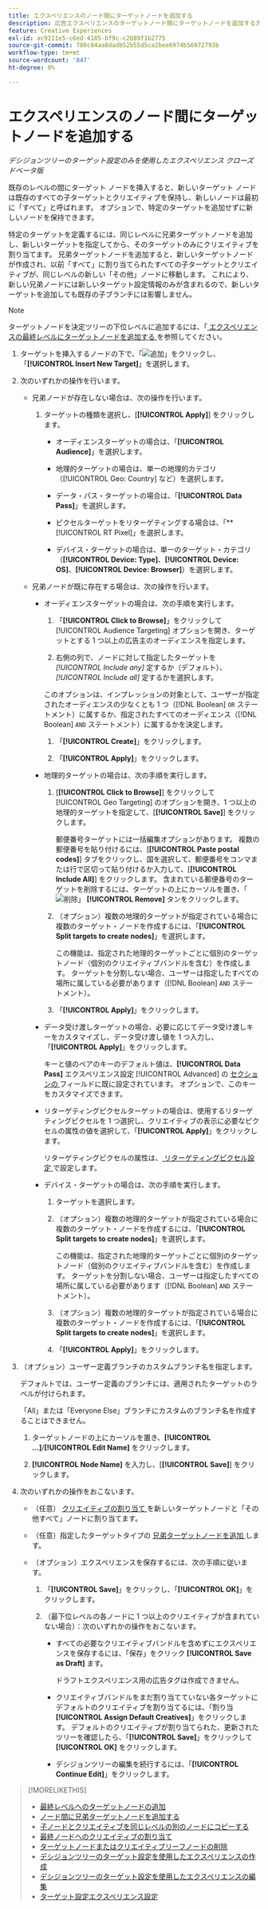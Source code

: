 ```yaml
---
title: エクスペリエンスのノード間にターゲットノードを追加する
description: 広告エクスペリエンスのターゲットノード間にターゲットノードを追加する方法を説明します。
feature: Creative Experiences
exl-id: ac9211e5-c6ed-4185-bf9c-c2689f1b2775
source-git-commit: 780c84aa8dadb52b55d5ca2bee6974b56972793b
workflow-type: tm+mt
source-wordcount: '847'
ht-degree: 0%

---
```


# エクスペリエンスのノード間にターゲットノードを追加する

*デシジョンツリーのターゲット設定のみを使用したエクスペリエンス*
*クローズドベータ版*

既存のレベルの間にターゲット ノードを挿入すると、新しいターゲット ノードは既存のすべての子ターゲットとクリエイティブを保持し、新しいノードは最初に「すべて」と呼ばれます。 オプションで、特定のターゲットを追加せずに新しいノードを保持できます。

特定のターゲットを定義するには、同じレベルに兄弟ターゲットノードを追加し、新しいターゲットを指定してから、そのターゲットのみにクリエイティブを割り当てます。 兄弟ターゲットノードを追加すると、新しいターゲットノードが作成され、以前「すべて」に割り当てられたすべての子ターゲットとクリエイティブが、同じレベルの新しい「その他」ノードに移動します。 これにより、新しい兄弟ノードには新しいターゲット設定情報のみが含まれるので、新しいターゲットを追加しても既存の子ブランチには影響しません。

>[!NOTE]
>
>ターゲットノードを決定ツリーの下位レベルに追加するには、「[ エクスペリエンスの最終レベルにターゲットノードを追加する ](experience-target-node-add-final.md) を参照してください。

<!-- 1. [ways to get to the decision tree] -->

1. ターゲットを挿入するノードの下で、「![ 追加 ](/help/creative/assets/add.png " 追加 ")」をクリックし、「**[!UICONTROL Insert New Target]**」を選択します。

1. 次のいずれかの操作を行います。

   * 兄弟ノードが存在しない場合は、次の操作を行います。

      1. ターゲットの種類を選択し、[**[!UICONTROL Apply]**] をクリックします。

         * オーディエンスターゲットの場合は、「**[!UICONTROL Audience]**」を選択します。

         * 地理的ターゲットの場合は、単一の地理的カテゴリ（[!UICONTROL Geo: Country] など）を選択します。

         * データ・パス・ターゲットの場合は、「**[!UICONTROL Data Pass]**」を選択します。

         * ピクセルターゲットをリターゲティングする場合は、「**[!UICONTROL RT Pixel]」を選択します。

         * デバイス・ターゲットの場合は、単一のターゲット・カテゴリ（**[!UICONTROL Device: Type]**、**[!UICONTROL Device: OS]**、**[!UICONTROL Device: Browser]**）を選択します。

   * 兄弟ノードが既に存在する場合は、次の操作を行います。

      * オーディエンスターゲットの場合は、次の手順を実行します。

         1. 「**[!UICONTROL Click to Browse]**」をクリックして [!UICONTROL Audience Targeting] オプションを開き、ターゲットとする 1 つ以上の広告主のオーディエンスを指定します。

         1. 右側の列で、ノードに対して指定したターゲットを *[!UICONTROL Include any]* 定するか（デフォルト）、*[!UICONTROL Include all]* 定するかを選択します。

        このオプションは、インプレッションの対象として、ユーザーが指定されたオーディエンスの少なくとも 1 つ（[!DNL Boolean] `OR` ステートメント）に属するか、指定されたすべてのオーディエンス（[!DNL Boolean] `AND` ステートメント）に属するかを決定します。

         1. 「**[!UICONTROL Create]**」をクリックします。

         1. 「**[!UICONTROL Apply]**」をクリックします。

      * 地理的ターゲットの場合は、次の手順を実行します。

         1. [**[!UICONTROL Click to Browse]**] をクリックして [!UICONTROL Geo Targeting] のオプションを開き、1 つ以上の地理的ターゲットを指定して、[**[!UICONTROL Save]**] をクリックします。

            郵便番号ターゲットには一括編集オプションがあります。 複数の郵便番号を貼り付けるには、[**[!UICONTROL Paste postal codes]**] タブをクリックし、国を選択して、郵便番号をコンマまたは行で区切って貼り付けるか入力して、[**[!UICONTROL Include All]**] をクリックします。 含まれている郵便番号のターゲットを削除するには、ターゲットの上にカーソルを置き、「![ 削除 ](/help/creative/assets/delete.png " 削除 ")」 **[!UICONTROL Remove]** タンをクリックします。

         1. （オプション）複数の地理的ターゲットが指定されている場合に複数のターゲット・ノードを作成するには、「**[!UICONTROL Split targets to create nodes]**」を選択します。

            この機能は、指定された地理的ターゲットごとに個別のターゲットノード（個別のクリエイティブバンドルを含む）を作成します。 ターゲットを分割しない場合、ユーザーは指定したすべての場所に属している必要があります（[!DNL Boolean] `AND` ステートメント）。

         1. 「**[!UICONTROL Apply]**」をクリックします。

      * データ受け渡しターゲットの場合、必要に応じてデータ受け渡しキーをカスタマイズし、データ受け渡し値を 1 つ入力し、「**[!UICONTROL Apply]**」をクリックします。

        キーと値のペアのキーのデフォルト値は、**[!UICONTROL Data Pass]** エクスペリエンス設定 [!UICONTROL Advanced] の [ セクションの ](experience-settings-targeting.md) フィールドに既に設定されています。 オプションで、このキーをカスタマイズできます。

      * リターゲティングピクセルターゲットの場合は、使用するリターゲティングピクセルを 1 つ選択し、クリエイティブの表示に必要なピクセルの属性の値を選択して、「**[!UICONTROL Apply]**」をクリックします。

        リターゲティングピクセルの属性は、[ リターゲティングピクセル設定 ](/help/creative/pixels/retargeting-pixel-manage.md) で設定します。

      * デバイス・ターゲットの場合は、次の手順を実行します。

         1. ターゲットを選択します。

         1. （オプション）複数の地理的ターゲットが指定されている場合に複数のターゲット・ノードを作成するには、「**[!UICONTROL Split targets to create nodes]**」を選択します。

            この機能は、指定された地理的ターゲットごとに個別のターゲットノード（個別のクリエイティブバンドルを含む）を作成します。 ターゲットを分割しない場合、ユーザーは指定したすべての場所に属している必要があります（[!DNL Boolean] `AND` ステートメント）。

         1. （オプション）複数の地理的ターゲットが指定されている場合に複数のターゲット・ノードを作成するには、「**[!UICONTROL Split targets to create nodes]**」を選択します。

         1. 「**[!UICONTROL Apply]**」をクリックします。

1. （オプション）ユーザー定義ブランチのカスタムブランチ名を指定します。

   デフォルトでは、ユーザー定義のブランチには、適用されたターゲットのラベルが付けられます。

   「All」または「Everyone Else」ブランチにカスタムのブランチ名を作成することはできません。

   1. ターゲットノードの上にカーソルを置き、**[!UICONTROL ...]**/**[!UICONTROL Edit Name]** をクリックします。

   1. **[!UICONTROL Node Name]** を入力し、[**[!UICONTROL Save]**] をクリックします。

1. 次のいずれかの操作をおこないます。

   * （任意） [ クリエイティブの割り当て ](experience-assign-creative-bundles.md) を新しいターゲットノードと「その他すべて」ノードに割り当てます。

   * （任意）指定したターゲットタイプの [ 兄弟ターゲットノードを追加 ](experience-target-node-add-sibling.md) します。

   * （オプション）エクスペリエンスを保存するには、次の手順に従います。

      1. 「**[!UICONTROL Save]**」をクリックし、「**[!UICONTROL OK]**」をクリックします。

      1. （最下位レベルの各ノードに 1 つ以上のクリエイティブが含まれていない場合）：次のいずれかの操作をおこないます。

         * すべての必要なクリエイティブバンドルを含めずにエクスペリエンスを保存するには、「保存」をクリック **[!UICONTROL Save as Draft]** ます。

           ドラフトエクスペリエンス用の広告タグは作成できません。

         * クリエイティブバンドルをまだ割り当てていない各ターゲットにデフォルトのクリエイティブを割り当てるには、「割り当 **[!UICONTROL Assign Default Creatives]**」をクリックします。 デフォルトのクリエイティブが割り当てられた、更新されたツリーを確認したら、「**[!UICONTROL Save]**」をクリックして **[!UICONTROL OK]** をクリックします。

         * デシジョンツリーの編集を続行するには、「**[!UICONTROL Continue Edit]**」をクリックします。

>[!MORELIKETHIS]
>
>* [ 最終レベルへのターゲットノードの追加 ](experience-target-node-add-final.md)
>* [ ノード間に兄弟ターゲットノードを追加する ](experience-target-node-add-sibling.md)
>* [ 子ノードとクリエイティブを同じレベルの別のノードにコピーする ](experience-target-node-copy.md)
>* [ 最終ノードへのクリエイティブの割り当て ](experience-assign-creative-bundles.md)
>* [ ターゲットノードまたはクリエイティブリーフノードの削除 ](/help/creative/experiences/experience-target-node-delete.md)
>* [ デシジョンツリーのターゲット設定を使用したエクスペリエンスの作成 ](experience-create-targeting.md)
>* [ デシジョンツリーのターゲット設定を使用したエクスペリエンスの編集 ](experience-edit-targeting.md)
>* [ ターゲット設定エクスペリエンス設定 ](experience-settings-targeting.md)
